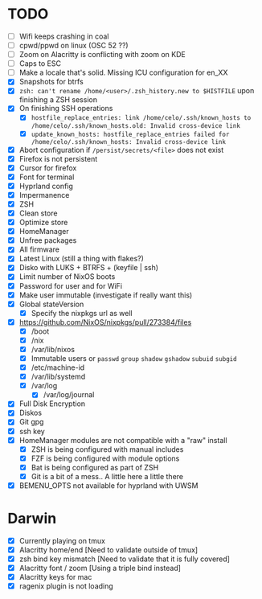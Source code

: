 # TODO

- [ ] Wifi keeps crashing in coal
- [ ] cpwd/ppwd on linux (OSC 52 ??)
- [ ] Zoom on Alacritty is conflicting with zoom on KDE
- [ ] Caps to ESC
- [ ] Make a locale that's solid. Missing ICU configuration for en_XX
- [x] Snapshots for btrfs
- [x] `zsh: can't rename /home/<user>/.zsh_history.new to $HISTFILE` upon finishing a ZSH session
- [x] On finishing SSH operations
  - [x] `hostfile_replace_entries: link /home/celo/.ssh/known_hosts to /home/celo/.ssh/known_hosts.old: Invalid cross-device link`
  - [x] `update_known_hosts: hostfile_replace_entries failed for /home/celo/.ssh/known_hosts: Invalid cross-device link`
- [x] Abort configuration if `/persist/secrets/<file>` does not exist
- [x] Firefox is not persistent
- [x] Cursor for firefox
- [x] Font for terminal
- [x] Hyprland config
- [x] Impermanence
- [x] ZSH
- [x] Clean store
- [x] Optimize store
- [x] HomeManager
- [x] Unfree packages
- [x] All firmware
- [x] Latest Linux (still a thing with flakes?)
- [x] Disko with LUKS + BTRFS + (keyfile | ssh)
- [x] Limit number of NixOS boots
- [x] Password for user and for WiFi
- [x] Make user immutable (investigate if really want this)
- [x] Global stateVersion
  - [x] Specify the nixpkgs url as well
- [x] https://github.com/NixOS/nixpkgs/pull/273384/files
  - [x] /boot
  - [x] /nix
  - [x] /var/lib/nixos
  - [x] Immutable users or `passwd` `group` `shadow` `gshadow` `subuid` `subgid`
  - [x] /etc/machine-id
  - [x] /var/lib/systemd
  - [x] /var/log
    - [x] /var/log/journal
- [x] Full Disk Encryption
- [x] Diskos
- [x] Git gpg
- [x] ssh key
- [x] HomeManager modules are not compatible with a "raw" install
  - [x] ZSH is being configured with manual includes
  - [x] FZF is being configured with module options
  - [x] Bat is being configured as part of ZSH
  - [x] Git is a bit of a mess.. A little here a little there
- [x] BEMENU_OPTS not available for hyprland with UWSM

# Darwin

- [x] Currently playing on tmux
- [x] Alacritty home/end [Need to validate outside of tmux]
- [x] zsh bind key mismatch [Need to validate that it is fully covered]
- [x] Alacritty font / zoom [Using a triple bind instead]
- [x] Alacritty keys for mac
- [x] ragenix plugin is not loading
